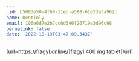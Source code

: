 ```yaml
---
_id: b5093e50-4f60-11ed-a588-61e33a3a962c
name: Dentinly
email: 106e6d7e2b7cc0d346f26719e3d96c98
permalink: false
date: '2022-10-19T03:47:09.343Z'
---
```

[url=https://flagyl.online/]flagyl 400 mg tablet[/url]
